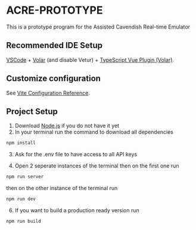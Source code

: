 # ACRE-PROTOTYPE

This is a prototype program for the Assisted Cavendish Real-time Emulator

## Recommended IDE Setup

[VSCode](https://code.visualstudio.com/) + [Volar](https://marketplace.visualstudio.com/items?itemName=Vue.volar) (and disable Vetur) + [TypeScript Vue Plugin (Volar)](https://marketplace.visualstudio.com/items?itemName=Vue.vscode-typescript-vue-plugin).

## Customize configuration

See [Vite Configuration Reference](https://vitejs.dev/config/).

## Project Setup
1. Download [Node.js](https://nodejs.org/en/) if you do not have it yet
2. In your terminal run the command to download all dependencies
```sh
npm install
```
3. Ask for the .env file to have access to all API keys

4. Open 2 seperate instances of the terminal then on the first one run
```sh
npm run server
```
then on the other instance of the terminal run
```sh
npm run dev
```
6. If you want to build a production ready version run
```sh
npm run build
```